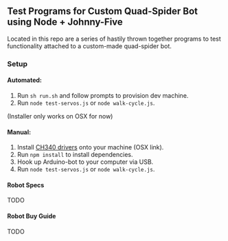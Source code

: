 ## Test Programs for Custom Quad-Spider Bot using Node + Johnny-Five
Located in this repo are a series of hastily thrown together programs to test functionality attached to a custom-made quad-spider bot.


### Setup
#### Automated:

1. Run `sh run.sh` and follow prompts to provision dev machine.
2. Run `node test-servos.js` or `node walk-cycle.js`.

(Installer only works on OSX for now)

#### Manual:

1. Install [CH340 drivers](http://blog.sengotta.net/signed-mac-os-driver-for-winchiphead-ch340-serial-bridge/) onto your machine (OSX link).
2. Run `npm install` to install dependencies.
3. Hook up Arduino-bot to your computer via USB.
4. Run `node test-servos.js` or `node walk-cycle.js`.

#### Robot Specs
TODO

#### Robot Buy Guide
TODO
